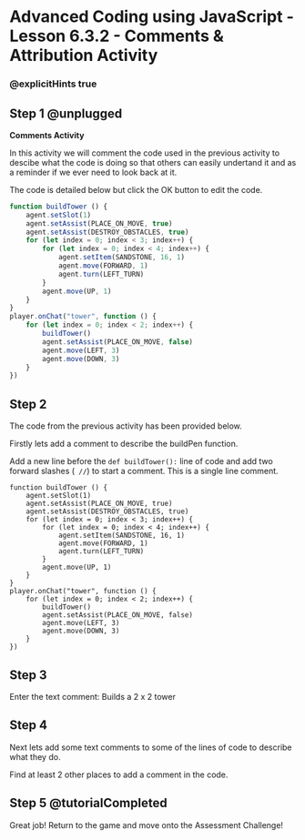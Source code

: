 # Advanced Coding using JavaScript - Lesson 6.3.2 - Comments & Attribution Activity

### @explicitHints true

## Step 1 @unplugged
**Comments Activity**

In this activity we will comment the code used in the previous activity to descibe what the code is doing so that others can easily undertand it and as a reminder if we ever need to look back at it.

The code is detailed below but click the OK button to edit the code.

```javascript
function buildTower () {
    agent.setSlot(1)
    agent.setAssist(PLACE_ON_MOVE, true)
    agent.setAssist(DESTROY_OBSTACLES, true)
    for (let index = 0; index < 3; index++) {
        for (let index = 0; index < 4; index++) {
            agent.setItem(SANDSTONE, 16, 1)
            agent.move(FORWARD, 1)
            agent.turn(LEFT_TURN)
        }
        agent.move(UP, 1)
    }
}
player.onChat("tower", function () {
    for (let index = 0; index < 2; index++) {
        buildTower()
        agent.setAssist(PLACE_ON_MOVE, false)
        agent.move(LEFT, 3)
        agent.move(DOWN, 3)
    }
})
```

## Step 2
The code from the previous activity has been provided below.

Firstly lets add a comment to describe the buildPen function.

Add a new line before the ` def buildTower(): ` line of code and add two forward slashes (` //`) to start a comment. This is a single line comment.
```template
function buildTower () {
    agent.setSlot(1)
    agent.setAssist(PLACE_ON_MOVE, true)
    agent.setAssist(DESTROY_OBSTACLES, true)
    for (let index = 0; index < 3; index++) {
        for (let index = 0; index < 4; index++) {
            agent.setItem(SANDSTONE, 16, 1)
            agent.move(FORWARD, 1)
            agent.turn(LEFT_TURN)
        }
        agent.move(UP, 1)
    }
}
player.onChat("tower", function () {
    for (let index = 0; index < 2; index++) {
        buildTower()
        agent.setAssist(PLACE_ON_MOVE, false)
        agent.move(LEFT, 3)
        agent.move(DOWN, 3)
    }
})
```

## Step 3
Enter the text comment: 
Builds a 2 x 2 tower 

## Step 4 
Next lets add some text comments to some of the lines of code to describe what they do.

Find at least 2 other places to add a comment in the code. 


## Step 5 @tutorialCompleted
Great job!
Return to the game and move onto the Assessment Challenge!